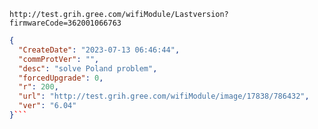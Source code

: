 `http://test.grih.gree.com/wifiModule/Lastversion?firmwareCode=362001066763`

```json
{
  "CreateDate": "2023-07-13 06:46:44",
  "commProtVer": "",
  "desc": "solve Poland problem",
  "forcedUpgrade": 0,
  "r": 200,
  "url": "http://test.grih.gree.com/wifiModule/image/17838/786432",
  "ver": "6.04"
}```
